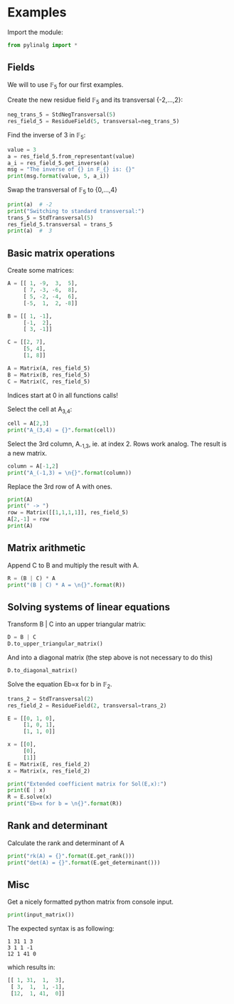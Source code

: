 #   Examples

Import the module:
```python
from pylinalg import *
```

## Fields
We will to use 𝔽<sub>5</sub> for our first examples.

Create the new residue field 𝔽<sub>5</sub> and its transversal {-2,...,2}:

```python
neg_trans_5 = StdNegTransversal(5)
res_field_5 = ResidueField(5, transversal=neg_trans_5)
```

Find the inverse of 3 in 𝔽<sub>5</sub>:

```python
value = 3
a = res_field_5.from_representant(value)
a_i = res_field_5.get_inverse(a)
msg = "The inverse of {} in F_{} is: {}"
print(msg.format(value, 5, a_i))
```

Swap the transversal of 𝔽<sub>5</sub> to {0,...,4}

```python
print(a)  # -2
print("Switching to standard transversal:")
trans_5 = StdTransversal(5)
res_field_5.transversal = trans_5
print(a)  #  3
```

## Basic matrix operations
Create some matrices:

```python
A = [[ 1, -9,  3,  5],
     [ 7, -3, -6,  8],
     [ 5, -2, -4,  6],
     [-5,  1,  2, -8]]

B = [[ 1, -1],
     [-1,  2],
     [ 3, -1]]

C = [[2, 7],
     [5, 4],
     [1, 8]]

A = Matrix(A, res_field_5)
B = Matrix(B, res_field_5)
C = Matrix(C, res_field_5)
```

Indices start at 0 in all functions calls!

Select the cell at A<sub>3,4</sub>:

```python
cell = A[2,3]
print("A_(3,4) = {}".format(cell))
```

Select the 3rd column, A<sub>-1,3</sub>, ie. at index 2. Rows work analog. The result is a new matrix.

```python
column = A[-1,2]
print("A_(-1,3) = \n{}".format(column))
```

Replace the 3rd row of A with ones.

```python
print(A)
print(" -> ")
row = Matrix([[1,1,1,1]], res_field_5)
A[2,-1] = row
print(A)
```

## Matrix arithmetic

Append C to B and multiply the result with A.

```python
R = (B | C) * A
print("(B | C) * A = \n{}".format(R))
```

## Solving systems of linear equations
Transform B | C into an upper triangular matrix:

```python
D = B | C
D.to_upper_triangular_matrix()
```

And into a diagonal matrix (the step above is not necessary to do this)
```python
D.to_diagonal_matrix()
```

Solve the equation Eb=x for b in 𝔽<sub>2</sub>.

```python
trans_2 = StdTransversal(2)
res_field_2 = ResidueField(2, transversal=trans_2)

E = [[0, 1, 0],
     [1, 0, 1],
     [1, 1, 0]]

x = [[0],
     [0],
     [1]]
E = Matrix(E, res_field_2)
x = Matrix(x, res_field_2)

print("Extended coefficient matrix for Sol(E,x):")
print(E | x)
R = E.solve(x)
print("Eb=x for b = \n{}".format(R))
```

## Rank and determinant
Calculate the rank and determinant of A

```python
print("rk(A) = {}".format(E.get_rank()))
print("det(A) = {}".format(E.get_determinant()))
```

## Misc
Get a nicely formatted python matrix from console input.

```python
print(input_matrix())
```

The expected syntax is as following:

```
1 31 1 3
3 1 1 -1
12 1 41 0
```

which results in:

```python
[[ 1, 31,  1,  3],
 [ 3,  1,  1, -1],
 [12,  1, 41,  0]]
```
